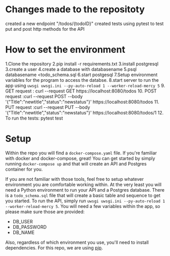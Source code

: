 # Changes made to the repositoty

created a new endpoint "/todos/{todoID}"
created tests using pytest to test put and post http methods for the API

# How to set the environment
1.Clone the repository
2.pip install -r requirements.txt
3.install postgresql
3.create a user
4.create a database with databasename
5.psql databasename <todo_schema.sql
6.start postgesql
7.Setup environment variables for the program to access the databse.
8.start server to run the app using `uwsgi uwsgi.ini --py-auto-reload 1 --worker-reload-mercy 5`
9. GET request : curl --request GET https://localhost:8080/todos
10. POST request :curl --request POST --body '{"Title":"newtitle","status":"newstatus"}' https://localhost:8080/todos
11. PUT request :curl --request PUT --body '{"Title":"newtitle","status":"newstatus"}' https://localhost:8080/todos/1
12. To run the tests: pytest test

# Setup
Within the repo you will find a `docker-compose.yaml` file. If you're familiar with docker and docker-compose, great! You can get started by simply running `docker-compose up` and that will create an API and Postgres container for you.

If you are not familiar with those tools, feel free to setup whatever environment you are comfortable working within. At the very least you will need a Python environment to run your API and a Postgres database. There is a `todo_schema.sql` file that will create a basic table and sequence to get you started. To run the API, simply run `uwsgi uwsgi.ini --py-auto-reload 1 --worker-reload-mercy 5`. You will need a few variables within the app, so please make sure those are provided:

- DB_USER
- DB_PASSWORD
- DB_NAME

Also, regardless of which environment you use, you'll need to install dependencies. For this repo, we are using [pip](https://pypi.org/project/pip/).
